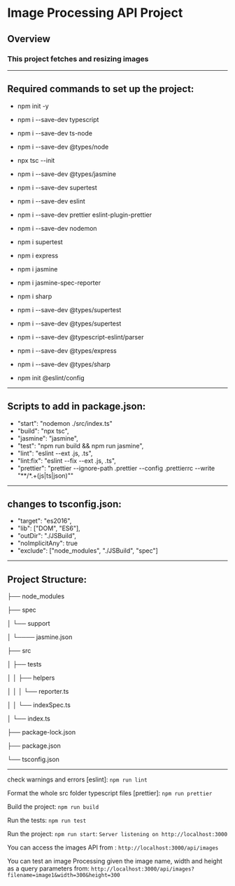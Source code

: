 # Image Processing API Project

## Overview
### This project fetches and resizing images
---
## Required commands to set up the project:
- npm init -y
- npm i --save-dev typescript
- npm i --save-dev ts-node
- npm i --save-dev @types/node
- npx tsc --init
- npm i --save-dev @types/jasmine
- npm i --save-dev supertest
- npm i --save-dev eslint
- npm i --save-dev prettier eslint-plugin-prettier
- npm i --save-dev nodemon 
- npm i supertest
- npm i express
- npm i jasmine
- npm i jasmine-spec-reporter
- npm i sharp

- npm i --save-dev @types/supertest
- npm i --save-dev @types/supertest
- npm i --save-dev @typescript-eslint/parser
- npm i --save-dev @types/express 
- npm i --save-dev @types/sharp
- npm init @eslint/config
---
## Scripts to add in package.json:
- "start": "nodemon ./src/index.ts"
- "build": "npx tsc",
- "jasmine": "jasmine",
- "test": "npm run build && npm run jasmine",
- "lint": "eslint --ext .js, .ts",
- "lint:fix": "eslint --fix --ext .js, .ts",
- "prettier": "prettier --ignore-path .prettier --config .prettierrc --write \"**/*.+(js|ts|json)\""
---
## changes to tsconfig.json:
- "target": "es2016",
- "lib": ["DOM", "ES6"],
- "outDir": "./JSBuild",
- "noImplicitAny": true
- "exclude": ["node_modules", "./JSBuild", "spec"]

---
## Project Structure:

├── node_modules

├── spec

│      └── support

│          └──── jasmine.json

├── src

│     ├──  tests

│     │     ├── helpers

│     │     │      └── reporter.ts

│     │     └── indexSpec.ts

│     └── index.ts

├── package-lock.json

├── package.json

└── tsconfig.json

---
check warnings and errors [eslint]: `npm run lint`

Format the whole src folder typescript files [prettier]: `npm run prettier`

Build the project: `npm run build`

Run the tests: `npm run test`

Run the project: `npm run start`: `Server listening on http://localhost:3000`


You can access the images API from : `http://localhost:3000/api/images`

You can test an image Processing given the image name, width and height as a query parameters from: `http://localhost:3000/api/images?filename=image1&width=300&height=300`
